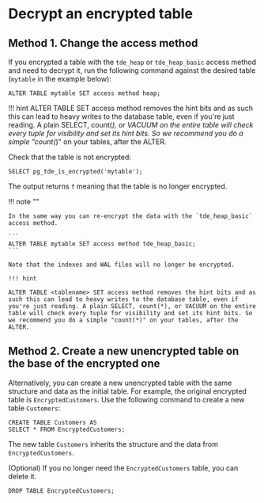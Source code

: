 # Decrypt an encrypted table

## Method 1. Change the access method

If you encrypted a table with the `tde_heap` or `tde_heap_basic` access method and need to decrypt it, run the following command against the desired table (`mytable` in the example below):

```
ALTER TABLE mytable SET access method heap;
```

!!! hint
                                                                                                                                                                                                ALTER TABLE <tablename> SET access method removes the hint bits and as such this can lead to heavy writes to the database table, even if you're just reading. A plain SELECT, count(*), or VACUUM on the entire table will check every tuple for visibility and set its hint bits. So we recommend you do a simple "count(*)" on your tables, after the ALTER.

Check that the table is not encrypted:

```
SELECT pg_tde_is_encrypted('mytable');
```

The output returns `f` meaning that the table is no longer encrypted. 

!!! note ""

    In the same way you can re-encrypt the data with the `tde_heap_basic` access method. 
    
    ```
    ALTER TABLE mytable SET access method tde_heap_basic;
    ```
    
    Note that the indexes and WAL files will no longer be encrypted.
    
    !!! hint
                                                                                                                                                                                                ALTER TABLE <tablename> SET access method removes the hint bits and as such this can lead to heavy writes to the database table, even if you're just reading. A plain SELECT, count(*), or VACUUM on the entire table will check every tuple for visibility and set its hint bits. So we recommend you do a simple "count(*)" on your tables, after the ALTER.    

## Method 2. Create a new unencrypted table on the base of the encrypted one

Alternatively, you can create a new unencrypted table with the same structure and data as the initial table. For example, the original encrypted table is `EncryptedCustomers`. Use the following command to create a new table `Customers`: 

```
CREATE TABLE Customers AS
SELECT * FROM EncryptedCustomers;
```

The new table `Customers` inherits the structure and the data from `EncryptedCustomers`.

(Optional) If you no longer need the `EncryptedCustomers` table, you can delete it.

```
DROP TABLE EncryptedCustomers;
```
